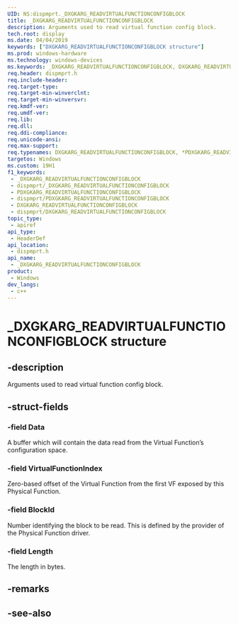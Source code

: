 ```yaml
---
UID: NS:dispmprt._DXGKARG_READVIRTUALFUNCTIONCONFIGBLOCK
title: _DXGKARG_READVIRTUALFUNCTIONCONFIGBLOCK
description: Arguments used to read virtual function config block.
tech.root: display
ms.date: 04/04/2019
keywords: ["DXGKARG_READVIRTUALFUNCTIONCONFIGBLOCK structure"]
ms.prod: windows-hardware
ms.technology: windows-devices
ms.keywords: _DXGKARG_READVIRTUALFUNCTIONCONFIGBLOCK, DXGKARG_READVIRTUALFUNCTIONCONFIGBLOCK, *PDXGKARG_READVIRTUALFUNCTIONCONFIGBLOCK,
req.header: dispmprt.h
req.include-header: 
req.target-type: 
req.target-min-winverclnt: 
req.target-min-winversvr: 
req.kmdf-ver: 
req.umdf-ver: 
req.lib: 
req.dll: 
req.ddi-compliance: 
req.unicode-ansi: 
req.max-support: 
req.typenames: DXGKARG_READVIRTUALFUNCTIONCONFIGBLOCK, *PDXGKARG_READVIRTUALFUNCTIONCONFIGBLOCK
targetos: Windows
ms.custom: 19H1
f1_keywords:
 - _DXGKARG_READVIRTUALFUNCTIONCONFIGBLOCK
 - dispmprt/_DXGKARG_READVIRTUALFUNCTIONCONFIGBLOCK
 - PDXGKARG_READVIRTUALFUNCTIONCONFIGBLOCK
 - dispmprt/PDXGKARG_READVIRTUALFUNCTIONCONFIGBLOCK
 - DXGKARG_READVIRTUALFUNCTIONCONFIGBLOCK
 - dispmprt/DXGKARG_READVIRTUALFUNCTIONCONFIGBLOCK
topic_type:
 - apiref
api_type:
 - HeaderDef
api_location:
 - dispmprt.h
api_name:
 - _DXGKARG_READVIRTUALFUNCTIONCONFIGBLOCK
product:
 - Windows
dev_langs:
 - c++
---
```


# _DXGKARG_READVIRTUALFUNCTIONCONFIGBLOCK structure


## -description

Arguments used to read virtual function config block.

## -struct-fields

### -field Data

A buffer which will contain the data read from the Virtual Function’s configuration space.

### -field VirtualFunctionIndex

Zero-based offset of the Virtual Function from the first VF exposed by this Physical Function.

### -field BlockId

Number identifying the block to be read. This is defined by the provider of the Physical Function driver.

### -field Length

 
The length in bytes.

## -remarks

## -see-also

